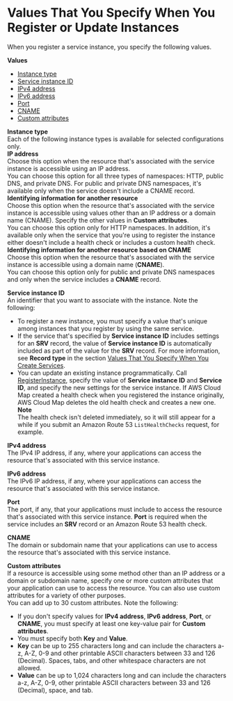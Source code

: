 # Values That You Specify When You Register or Update Instances<a name="instances-values"></a>

When you register a service instance, you specify the following values\.

**Values**
+ [Instance type](#instance-registering-values-type)
+ [Service instance ID](#instance-registering-values-id)
+ [IPv4 address](#instance-registering-values-ipv4-address)
+ [IPv6 address](#instance-registering-values-ipv6-address)
+ [Port](#instance-registering-values-port)
+ [CNAME](#instance-registering-values-cname)
+ [Custom attributes](#instance-registering-values-custom-attributes)

**Instance type**  
Each of the following instance types is available for selected configurations only\.    
**IP address**  
Choose this option when the resource that's associated with the service instance is accessible using an IP address\.  
You can choose this option for all three types of namespaces: HTTP, public DNS, and private DNS\. For public and private DNS namespaces, it's available only when the service doesn't include a CNAME record\.  
**Identifying information for another resource**  
Choose this option when the resource that's associated with the service instance is accessible using values other than an IP address or a domain name \(CNAME\)\. Specify the other values in **Custom attributes**\.  
You can choose this option only for HTTP namespaces\. In addition, it's available only when the service that you're using to register the instance either doesn't include a health check or includes a custom health check\.  
**Identifying information for another resource based on **CNAME****  
Choose this option when the resource that's associated with the service instance is accessible using a domain name \(**CNAME**\)\.  
You can choose this option only for public and private DNS namespaces and only when the service includes a **CNAME** record\.

**Service instance ID**  
An identifier that you want to associate with the instance\. Note the following:  
+ To register a new instance, you must specify a value that's unique among instances that you register by using the same service\.
+ If the service that's specified by **Service instance ID** includes settings for an **SRV** record, the value of **Service instance ID** is automatically included as part of the value for the **SRV** record\. For more information, see **Record type** in the section [Values That You Specify When You Create Services](services-values.md)\.
+ You can update an existing instance programmatically\. Call [RegisterInstance](https://docs.aws.amazon.com/cloud-map/latest/api/API_RegisterInstance.html), specify the value of **Service instance ID** and **Service ID**, and specify the new settings for the service instance\. If AWS Cloud Map created a health check when you registered the instance originally, AWS Cloud Map deletes the old health check and creates a new one\.
**Note**  
The health check isn't deleted immediately, so it will still appear for a while if you submit an Amazon Route 53 `ListHealthChecks` request, for example\.

**IPv4 address**  
The IPv4 IP address, if any, where your applications can access the resource that's associated with this service instance\.

**IPv6 address**  
The IPv6 IP address, if any, where your applications can access the resource that's associated with this service instance\.

**Port**  
The port, if any, that your applications must include to access the resource that's associated with this service instance\. **Port** is required when the service includes an **SRV** record or an Amazon Route 53 health check\.

**CNAME**  
The domain or subdomain name that your applications can use to access the resource that's associated with this service instance\.

**Custom attributes**  
If a resource is accessible using some method other than an IP address or a domain or subdomain name, specify one or more custom attributes that your application can use to access the resource\. You can also use custom attributes for a variety of other purposes\.  
You can add up to 30 custom attributes\. Note the following:  
+ If you don't specify values for **IPv4 address**, **IPv6 address**, **Port**, or **CNAME**, you must specify at least one key\-value pair for **Custom attributes**\.
+ You must specify both **Key** and **Value**\.
+ **Key** can be up to 255 characters long and can include the characters a\-z, A\-Z, 0\-9 and other printable ASCII characters between 33 and 126 \(Decimal\)\. Spaces, tabs, and other whitespace characters are not allowed\.
+ **Value** can be up to 1,024 characters long and can include the characters a\-z, A\-Z, 0\-9, other printable ASCII characters between 33 and 126 \(Decimal\), space, and tab\.